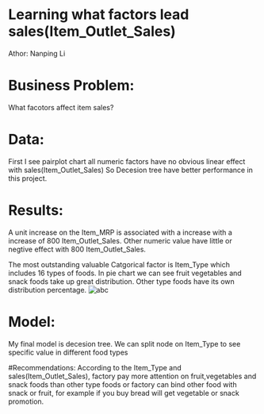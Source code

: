 # Learning what factors lead sales(Item_Outlet_Sales)
Athor: Nanping Li

# Business Problem:
What facotors affect item sales?

# Data:
First I see pairplot chart all numeric factors have no obvious linear effect with sales(Item_Outlet_Sales)
So Decesion tree have better performance in this project.

# Results:
A unit increase on the Item_MRP is associated with a increase with a increase of 800 Item_Outlet_Sales.
Other numeric value have little or negtive effect with 800 Item_Outlet_Sales.

The most outstanding valuable Catgorical factor is Item_Type which includes 16 types of foods. 
In pie chart we can see fruit vegetables and snack foods take up great distribution. Other type foods have 
its own distribution percentage. 
![abc](https://user-images.githubusercontent.com/79428800/181824909-6d2c0b78-4e2a-4efc-97a6-0863a18a9538.png)










# Model:
My final model is decesion tree.
We can split node on Item_Type to see specific value in different food types

#Recommendations:
According to the Item_Type and sales(Item_Outlet_Sales), factory pay more attention on fruit,vegetables and snack foods
than other type foods or factory can bind other food with snack or fruit, for example if you buy bread will get vegetable or snack promotion.


